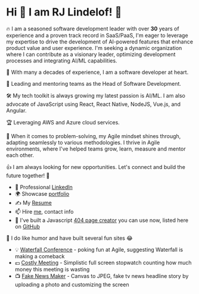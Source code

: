 
# Hi :wave: I am RJ Lindelof! :facepunch:
:fire: I am a seasoned software development leader with over **30** years of experience and a proven track record in SaaS/PaaS, I'm eager to leverage my expertise to drive the development of AI-powered features that enhance product value and user experience. I'm seeking a dynamic organization where I can contribute as a visionary leader, optimizing development processes and integrating AI/ML capabilities.

:rocket: With many a decades of experience, I am a software developer at heart.

:office: Leading and mentoring teams as the Head of Software Development.

:hammer_and_wrench: My tech toolkit is always growing my latest passion is AI/ML. I am also advocate of JavaScript using React, React Native, NodeJS, Vue.js, and Angular. 

:trophy:  Leveraging AWS and Azure cloud services.

:thinking: When it comes to problem-solving, my Agile mindset shines through, adapting seamlessly to various methodologies. I thrive in Agile environments, where I've helped teams grow, learn, measure and mentor each other. 

:thumbsup: I am always looking for new opportunities. Let's connect and build the future together! 🌟
 
* :necktie:  Professional [LinkedIn](https://www.linkedin.com/in/rjlindelof/)  
* :earth_africa: Showcase [portfolio](https://rjlweb.com/) 
* :writing_hand: My [Resume](https://rjlindelof.com/) 
* :mailbox: Hire [me](https://rjl.guru/), contact info
* :pushpin: I've built a Javascript [404 page creator](https://rjl.codes/) you can use now, listed here on [GitHub](https://github.com/rjlsoftware/RJLCustom404)

:rofl: I do like humor and have built several fun sites :joy:
* :bulb: [Waterfall Conference](https://waterfallconf.com) - poking fun at Agile, suggesting Waterfall is making a comeback
* :dollar: [Costly Meeting](https://costlymeeting.com) - Simplistic full screen stopwatch counting how much money this meeting is wasting
* :tv: [Fake News Maker](https://fakenewsmaker.com) - Canvas to JPEG, fake tv news headline story by uploading a photo and customizing the screen
